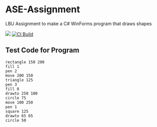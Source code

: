 # ASE-Assignment
LBU Assignment to make a C# WinForms program that draws shapes

![](https://hits.dwyl.com/aryanprince/ASE-Assignment.svg?style=flat-square) 
[![CI Build](https://github.com/aryanprince/ASE-Assignment/actions/workflows/dotnet.yml/badge.svg)](https://github.com/aryanprince/ASE-Assignment/actions/workflows/dotnet.yml)

## Test Code for Program
```
rectangle 150 200
fill 1
pen 2
move 200 150
triangle 125
pen 3
fill 0
drawto 250 100
circle 75
move 100 250
pen 1
square 125
drawto 65 65
circle 50
```
